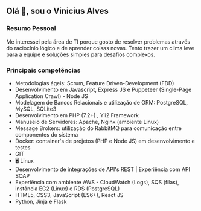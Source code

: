 ## Olá 👋, sou o Vinicius Alves

### Resumo Pessoal

Me interessei pela área de TI porque gosto de resolver problemas através do raciocínio lógico e de aprender coisas novas. Tento trazer um clima leve para a equipe e soluções simples para desafios complexos.

### Principais competências

- Metodologias ágeis:  Scrum, Feature Driven-Development (FDD)
- Desenvolvimento em Javascript, Express JS e Puppeteer (Single-Page Application Crawl) - Node JS
- Modelagem de Bancos Relacionais e utilização de ORM: PostgreSQL, MySQL, SQLite3
- Desenvolvimento em PHP (7.2+) , Yii2 Framework
- Manuseio de Servidores: Apache, Nginx (ambiente Linux)
- Message Brokers: utilização do RabbitMQ para comunicação entre componentes do sistema
- Docker: container's de projetos (PHP e Node JS) em desenvolvimento e testes
- GIT
- 🖥️ Linux
- Desenvolvimento de integrações de API's REST | Experiência com API SOAP
- Experiência com ambiente AWS - CloudWatch (Logs), SQS (filas), instância EC2 (Linux) e RDS (PostgreSQL)
- HTML5, CSS3, JavaScript (ES6+), React JS
- Python, Jinja e Flask







<!--
**viniciusac92/viniciusac92** is a ✨ _special_ ✨ repository because its `README.md` (this file) appears on your GitHub profile.

Here are some ideas to get you started:

- 🔭 I’m currently working on ...
- 🌱 I’m currently learning ...
- 👯 I’m looking to collaborate on ...
- 🤔 I’m looking for help with ...
- 💬 Ask me about ...
- 📫 How to reach me: ...
- 😄 Pronouns: ...
- ⚡ Fun fact: ...
-->
